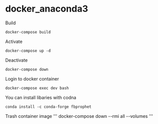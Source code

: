 # docker_anaconda3
Build
```
docker-compose build
```

Activate
```
docker-compose up -d
```

Deactivate
```
docker-compose down
```

Login to docker container
```
docker-compose exec dev bash
```
You can install libaries with codna
```
conda install -c conda-forge fbprophet
```
Trash container image
'''
docker-compose down --rmi all --volumes
'''
